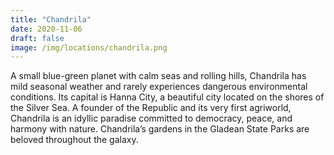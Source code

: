 ```yaml
---
title: "Chandrila"
date: 2020-11-06
draft: false
image: /img/locations/chandrila.png
---
```


A small blue-green planet with calm seas and rolling hills, Chandrila has mild seasonal weather and rarely experiences dangerous environmental conditions. Its capital is Hanna City, a beautiful city located on the shores of the Silver Sea. A founder of the Republic and its very first agriworld, Chandrila is an idyllic paradise committed to democracy, peace, and harmony with nature. Chandrila’s gardens in the Gladean State Parks are beloved throughout the galaxy.
